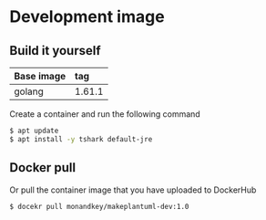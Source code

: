 # Development image

## Build it yourself

| Base image | tag    |
| :-         | :-     |
| golang     | 1.61.1 |


Create a container and run the following command


```bash
$ apt update
$ apt install -y tshark default-jre
```


## Docker pull


Or pull the container image that you have uploaded to DockerHub


```bash
$ docekr pull monandkey/makeplantuml-dev:1.0
```
